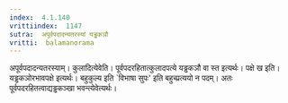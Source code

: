 ```yaml
---
index:  4.1.140
vrittiindex:  1147
sutra:  अपूर्वपदादन्यतरस्यां यड्ढकञौ
vritti:  balamanorama 
---
```


अपूर्वपदादन्यतरस्याम्। कुलादित्येवेति। पूर्वपदरहितात्कुलादपत्ये यड्ढकञौ वा स्त इत्यर्थः। पक्षे ख इति। यड्ढकञोरभावपक्षे इत्यर्थः। बहुकुल्य इति `विभाषा सुपः' इति बहुच्प्रत्ययो न पदम्। अतः पूर्वपदरहितत्वाद्यड्ढकञ्खा भवन्त्येवेत्यर्थः। 

